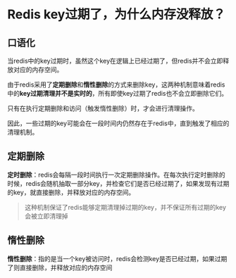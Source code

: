 # Redis key过期了，为什么内存没释放？

## **口语化**

当redis中的key过期时，虽然这个key在逻辑上已经过期了，但redis并不会立即释放对应的内存空间。

由于redis采用了**定期删除**和**惰性删除**的方式来删除key，这两种机制意味着redis中的**key过期清理并不是实时的**，所有即使key过期了redis也不会立即删除它们。

只有在执行定期删除和访问（触发惰性删除）时，才会进行清理操作。

因此，一些过期的key可能会在一段时间内仍然存在于redis中，直到触发了相应的清理机制。



## 定期删除

**定时删除**：redis会每隔一段时间执行一次定期删除操作。在每次执行定时删除的时候，redis会随机抽取一部分key，并检查它们是否已经过期了，如果发现有过期的key，就直接删除，并释放对应的内存空间。

>   这种机制保证了redis能够定期清理掉过期的key，并不保证所有过期的key会被立即清理掉

## 惰性删除

**惰性删除**：指的是当一个key被访问时，redis会检测key是否已经过期，如果过期了则直接删除，并释放对应的内存空间
